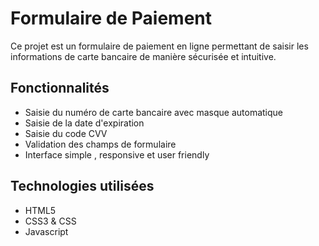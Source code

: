 # Formulaire de Paiement

Ce projet est un formulaire de paiement en ligne permettant de saisir les informations de carte bancaire de manière sécurisée et intuitive.

## Fonctionnalités

- Saisie du numéro de carte bancaire avec masque automatique
- Saisie de la date d'expiration
- Saisie du code CVV
- Validation des champs de formulaire
- Interface simple , responsive et user friendly

## Technologies utilisées

- HTML5
- CSS3 & CSS
- Javascript





















